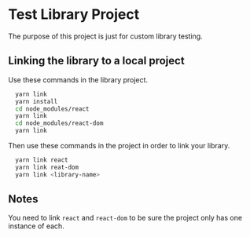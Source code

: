 # Test Library Project

The purpose of this project is just for custom library testing.

## Linking the library to a local project

Use these commands in the library project.

```bash
  yarn link
  yarn install
  cd node_modules/react
  yarn link
  cd node_modules/react-dom
  yarn link
```

Then use these commands in the project in order to link your library.

```bash
  yarn link react
  yarn link reat-dom
  yarn link <library-name>
```

## Notes

You need to link `react` and `react-dom` to be sure the project only has one instance of each.
